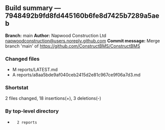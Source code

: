 ## Build summary — 7948492b9fd8fd445160b6fe8d7425b7289a5aeb

**Branch:** main **Author:** Napwood Construction Ltd <napwoodconstruction@users.noreply.github.com>
**Commit message:** Merge branch 'main' of https://github.com/ConstructBMS/ConstructBMS

### Changed files

- M reports/LATEST.md
- A reports/a8aa5bde9af040ceb2415d2e81c967ce9f06a7d3.md

### Shortstat

2 files changed, 18 insertions(+), 3 deletions(-)

### By top-level directory

-       2 reports
